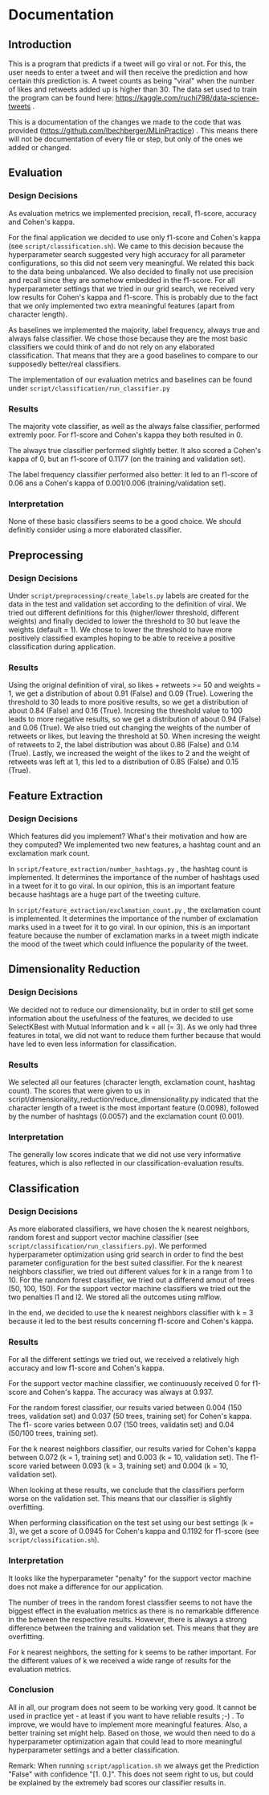 # Documentation

## Introduction
This is a program that predicts if a tweet will go viral or not. For this, the
user needs to enter a tweet and will then receive the prediction and how 
certain this prediction is. 
A tweet counts as being "viral" when the number of likes and retweets added up 
is higher than 30.
The data set used to train the program can be found here: 
https://kaggle.com/ruchi798/data-science-tweets .

This is a documentation of the changes we made to the code that was provided
(https://github.com/lbechberger/MLinPractice) . This means there will not be 
documentation of every file or step, but only of the ones we added or changed.



## Evaluation

### Design Decisions

As evaluation metrics we implemented precision, recall, f1-score, accuracy and
Cohen's kappa.

For the final application we decided to use only f1-score and Cohen's kappa (see
`script/classification.sh`). We came to this decision because the hyperparameter 
search suggested very high accuracy for all parameter configurations, so this 
did not seem very meaningful. We related this back to the data being unbalanced.
We also decided to finally not use precision and recall since they are somehow 
embedded in the f1-score.
For all hyperparameter settings that we tried in our grid search, we received 
very low results for Cohen's kappa and f1-score. This is probably due to the
fact that we only implemented two extra meaningful features (apart from character 
length).

As baselines we implemented the majority, label frequency, always true and 
always false classifier. We chose those because they are the most basic classifiers 
we could think of and do not rely on any elaborated classification. That means
that they are a good baselines to compare to our supposedly better/real classifiers.
 
The implementation of our evaluation metrics and baselines can be 
found under `script/classification/run_classifier.py`

### Results

The majority vote classifier, as well as the always false classifier, performed 
extremly poor. For f1-score and Cohen's kappa they both resulted in 0.

The always true classifier performed slightly better. It also scored a Cohen's 
kappa of 0, but an f1-score of 0.1177 (on the training  and validation set).

The label frequency classifier performed also better: It led to an f1-score of
0.06 ans a Cohen's kappa of 0.001/0.006 (training/validation set).

### Interpretation

None of these basic classifiers seems to be a good choice. We should definitly 
consider using a more elaborated classifier.

## Preprocessing

### Design Decisions

Under `script/preprocessing/create_labels.py` labels are created for the data in 
the test and validation set according to the definition of viral. We tried out 
different definitions for this (higher/lower threshold, different weights) and 
finally decided to lower the threshold to 30 but leave the weights (default = 1).
We chose to lower the threshold to have more positively classified examples 
hoping to be able to receive a positive classification during application.


### Results

Using the original definition of viral, so likes + retweets >= 50 and weights = 1,
we get a distribution of about 0.91 (False) and 0.09 (True).
Lowering the threshold to 30 leads to more positive results, so we get a distribution
of about 0.84 (False) and 0.16 (True).
Incresing the threshold value to 100 leads to more negative results, so we get 
a distribution of about 0.94 (False) and 0.06 (True).
We also tried out changing the weights of the number of retweets or likes, 
but leaving the threshold at 50.
When incresing the weight of retweets to 2, the label distribution was about 0.86 
(False) and 0.14 (True).
Lastly, we increased the weight of the likes to 2 and the weight of retweets was
left at 1, this led to a distribution of 0.85 (False) and 0.15 (True).


## Feature Extraction

### Design Decisions

Which features did you implement? What's their motivation and how are they computed?
We implemented two new features, a hashtag count and an exclamation mark count.

In `script/feature_extraction/number_hashtags.py` , the hashtag count is implemented.
It determines the importance of the number of hashtags used in a tweet for it
to go viral. In our opinion, this is an important feature because hashtags are
a huge part of the tweeting culture.
 
In `script/feature_extraction/exclamation_count.py` , the exclamation count is implemented.
It determines the importance of the number of exclamation marks used in a tweet for it
to go viral. In our opinion, this is an important feature because the number of
exclamation marks in a tweet migth indicate the mood of the tweet which could 
influence the popularity of the tweet.


## Dimensionality Reduction

### Design Decisions

We decided not to reduce our dimensionality, but in order to still get some
information about the usefulness of the features, we decided to use SelectKBest
with Mutual Information and k = all (= 3). As we only had three features in total,
we did not want to reduce them further because that would have led to even 
less information for classification. 

### Results

We selected all our features (character length, exclamation count, hashtag count).
The scores that were given to us in script/dimensionality_reduction/reduce_dimensionality.py
indicated that the character length of a tweet is the most important feature (0.0098),
followed by the number of hashtags (0.0057) and the exclamation count (0.001).

### Interpretation

The generally low scores indicate that we did not use very informative features,
which is also reflected in our classification-evaluation results.

## Classification

### Design Decisions

As more elaborated classifiers, we have chosen the k nearest neighbors, random 
forest and support vector machine classifier (see `script/classification/run_classifiers.py`).
We performed hyperparameter optimization using grid search in order to find 
the best parameter configuration for the best suited classifier. 
For the k nearest neighbors classifier, we tried out different values for k in 
a range from 1 to 10. 
For the random forest classifier, we tried out a differend amout of trees 
(50, 100, 150).
For the support vector machine classifiers we tried out the two penalties l1 
and l2.
We stored all the outcomes using mlflow.

In the end, we decided to use the k nearest neighbors classifier with k = 3 
because it led to the best results concerning f1-score and Cohen's kappa.

### Results

For all the different settings we tried out, we received a relatively high 
accuracy and low f1-score and Cohen's kappa.

For the support vector machine classifier, we continuously received 0 for 
f1-score and Cohen's kappa. The accuracy was always at 0.937.

For the random forest classifier, our results varied between 0.004 (150 trees, 
validation set) and 0.037 (50 trees, training set) for Cohen's kappa. The f1-
score varies between 0.07 (150 trees, validatin set) and 0.04 (50/100 trees, 
training set).

For the k nearest neighbors classifier, our results varied for Cohen's kappa
between 0.072 (k = 1, training set) and 0.003 (k = 10, validation set). The 
f1-score varied between 0.093 (k = 3, training set) and 0.004 (k = 10, validation
set).

When looking at these results, we conclude that the classifiers perform worse on
the validation set. This means that our classifier is slightly overfitting.

When performing classification on the test set using our best settings (k = 3),
we get a score of 0.0945 for Cohen's kappa and 0.1192 for f1-score (see 
`script/classification.sh`).


### Interpretation

It looks like the hyperparameter "penalty" for the support vector machine does 
not make a difference for our application. 

The number of trees in the random forest classifier seems to not have the biggest 
effect in the evaluation metrics as there is no remarkable difference in the
between the respective results. However, there is always a strong difference 
between the training and validation set. This means that they are overfitting.

For k nearest neighbors, the setting for k seems to be rather important. For the 
different values of k we received a wide range of results for the evaluation metrics.


### Conclusion

All in all, our program does not seem to be working very good. It cannot  be used 
in practice yet - at least if you want to have reliable results ;-) . To improve,
we would have to implement more meaningful features. Also, a better training 
set might help. Based on those, we would then need to do a hyperparameter 
optimization again that could lead to more meaningful hyperparameter settings
and a better classification.

Remark: When running `script/application.sh` we always get the Prediction  "False"
with confidence "[1. 0.]". This does not seem right to us, but could be 
explained by the extremely bad scores our classifier results in.